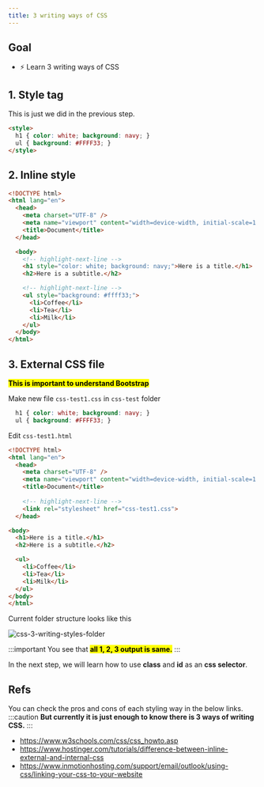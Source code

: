 ```yaml
---
title: 3 writing ways of CSS
---
```


## Goal
  - ⚡ Learn 3 writing ways of CSS

## 1. Style tag

This is just we did in the previous step.

```html
<style>
  h1 { color: white; background: navy; }
  ul { background: #FFFF33; }
</style>
```

## 2. Inline style

```html title="css-test1.html"
<!DOCTYPE html>
<html lang="en">
  <head>
    <meta charset="UTF-8" />
    <meta name="viewport" content="width=device-width, initial-scale=1.0" />
    <title>Document</title>
  </head>

  <body>
    <!-- highlight-next-line -->
    <h1 style="color: white; background: navy;">Here is a title.</h1>
    <h2>Here is a subtitle.</h2>

    <!-- highlight-next-line -->
    <ul style="background: #ffff33;">
      <li>Coffee</li>
      <li>Tea</li>
      <li>Milk</li>
    </ul>
  </body>
</html>
```

## 3. External CSS file

**<mark>This is important to understand Bootstrap</mark>**

Make new file `css-test1.css` in `css-test` folder

```css title="css-test1.css"
  h1 { color: white; background: navy; }
  ul { background: #FFFF33; }
```

Edit `css-test1.html`

```html title="css-test1.html"
<!DOCTYPE html>
<html lang="en">
  <head>
    <meta charset="UTF-8" />
    <meta name="viewport" content="width=device-width, initial-scale=1.0" />
    <title>Document</title>
  
    <!-- highlight-next-line -->
    <link rel="stylesheet" href="css-test1.css">
  </head>

<body>
  <h1>Here is a title.</h1>
  <h2>Here is a subtitle.</h2>

  <ul>
    <li>Coffee</li>
    <li>Tea</li>
    <li>Milk</li>
  </ul>
</body>
</html>
```

Current folder structure looks like this

![css-3-writing-styles-folder](https://storage.googleapis.com/coderhackers-assets/docs/img/2020-04-27-22-36-21.png)


:::important
You see that **<mark>all 1, 2, 3 output is same.</mark>**
:::

In the next step, we will learn how to use **class** and **id** as an **css selector**.


## Refs
You can check the pros and cons of each styling way in the below links.
:::caution
**But currently it is just enough to know there is 3 ways of writing CSS.**
:::

- https://www.w3schools.com/css/css_howto.asp
- https://www.hostinger.com/tutorials/difference-between-inline-external-and-internal-css
- https://www.inmotionhosting.com/support/email/outlook/using-css/linking-your-css-to-your-website